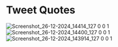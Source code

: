 # Tweet Quotes
![Screenshot_26-12-2024_14414_127 0 0 1](https://github.com/user-attachments/assets/8fafd729-b500-42ff-ae35-51c94bbec375)
![Screenshot_26-12-2024_14400_127 0 0 1](https://github.com/user-attachments/assets/d5edd4f2-243c-49e2-adf8-8b17b2ab8ea6)
![Screenshot_26-12-2024_143914_127 0 0 1](https://github.com/user-attachments/assets/ce415f3f-8546-40be-91d6-46631f967928)
